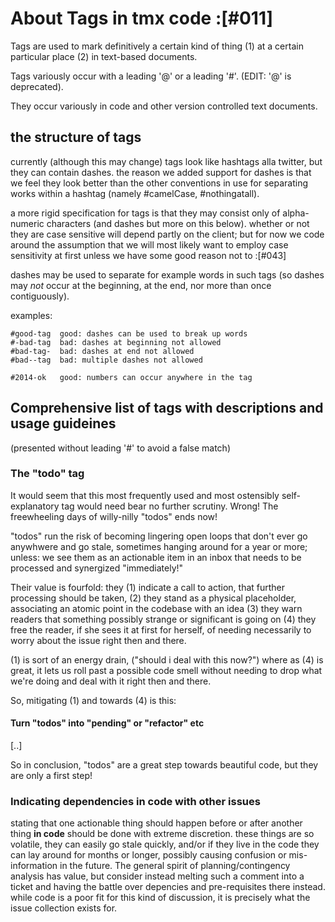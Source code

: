 # About Tags in tmx code :[#011]


Tags are used to mark definitively a certain kind of thing (1) at a
certain particular place (2) in text-based documents.

Tags variously occur with a leading '@' or a leading '#'.
(EDIT: '@' is deprecated).

They occur variously in code and other version controlled text
documents.



## the structure of tags

currently (although this may change) tags look like hashtags alla
twitter, but they can contain dashes. the reason we added support for
dashes is that we feel they look better than the other conventions in
use for separating works within a hashtag (namely #camelCase,
#nothingatall).

a more rigid specification for tags is that they may consist only of
alpha-numeric characters (and dashes but more on this below). whether
or not they are case sensitive will depend partly on the client; but for
now we code around the assumption that we will most likely want to
employ case sensitivity at first unless we have some good reason not to
:[#043]

dashes may be used to separate for example words in such tags (so dashes
may *not* occur at the beginning, at the end, nor more than once
contiguously).

examples:

    #good-tag  good: dashes can be used to break up words
    #-bad-tag  bad: dashes at beginning not allowed
    #bad-tag-  bad: dashes at end not allowed
    #bad--tag  bad: multiple dashes not allowed

    #2014-ok   good: numbers can occur anywhere in the tag



## Comprehensive list of tags with descriptions and usage guideines

(presented without leading '#' to avoid a false match)



### The "todo" tag

It would seem that this most frequently used and most ostensibly
self-explanatory tag would need bear no further scrutiny.  Wrong!
The freewheeling days of willy-nilly "todos" ends now!

"todos" run the risk of becoming lingering open loops that don't
ever go anywhwere and go stale, sometimes hanging around for a year
or more; unless: we see them as an actionable item in an inbox
that needs to be processed and synergized "immediately!"

Their value is fourfold: they (1) indicate a call to action, that
further processing should be taken, (2) they stand as a physical
placeholder, associating an atomic point in the codebase with an
idea (3) they warn readers that something possibly strange or
significant is going on (4) they free the reader, if she sees it
at first for herself, of needing necessarily to worry about the
issue right then and there.

(1) is sort of an energy drain, ("should i deal with this now?")
where as (4) is great, it lets us roll past a possible code smell
without needing to drop what we're doing and deal with it right
then and there.

So, mitigating (1) and towards (4) is this:

#### Turn "todos" into "pending" or "refactor" etc

[..]


So in conclusion, "todos" are a great step towards beautiful code,
but they are only a first step!


### Indicating dependencies in code with other issues

stating that one actionable thing should happen before or after
another thing **in code** should be done with extreme discretion.
these things are so volatile, they can easily go stale quickly, and/or
if they live in the code they can lay around for months or longer,
possibly causing confusion or mis-information in the future. The general
spirit of planning/contingency analysis has value, but consider instead
melting such a comment into a ticket and having the battle over
depencies and pre-requisites there instead. while code is a poor
fit for this kind of discussion, it is precisely what the
issue collection exists for.
